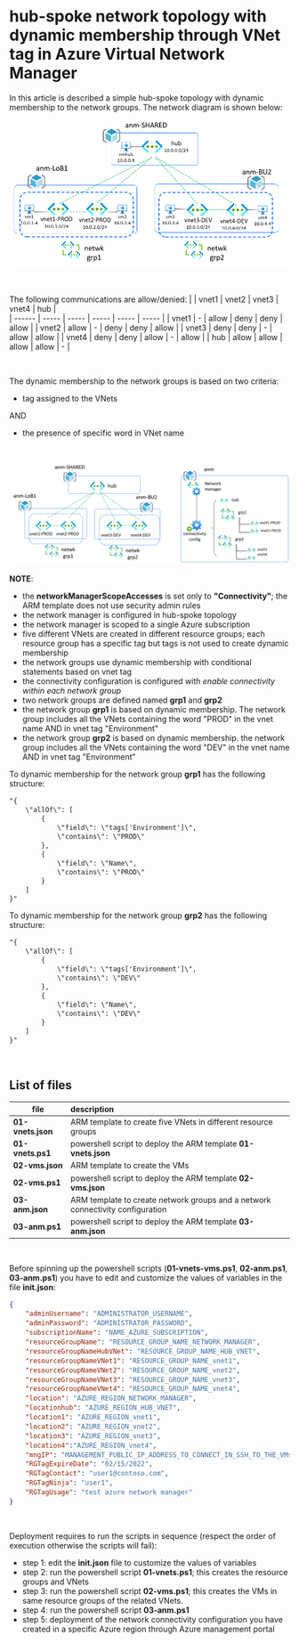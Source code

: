 <properties
pageTitle= 'hub-spoke network topology with dynamic membership through VNet tag in Azure Virtual Network Manager'
description= "hub-spoke network topology with dynamic membership through VNet tag in Azure Virtual Network Manager"
documentationcenter: na
services="Azure Virtual Network Manager"
documentationCenter="na"
authors="fabferri"
manager=""
editor=""/>

<tags
   ms.service="configuration-Example-Azure"
   ms.devlang="na"
   ms.topic="article"
   ms.tgt_pltfrm="azure"
   ms.workload="na"
   ms.date="02/17/2022"
   ms.author="fabferri" />

# hub-spoke network topology with dynamic membership through VNet tag in Azure Virtual Network Manager
In this article is described a simple hub-spoke topology with dynamic membership to the network groups. The network diagram is shown below:

[![1]][1]

<br>


The following communications are allow/denied:
|        | vnet1 | vnet2 | vnet3 | vnet4 | hub   |    
| ------ | ----- | ----- | ----- | ----- | ----- |
| vnet1  |   -   | allow | deny  | deny  | allow |
| vnet2  | allow |  -    | deny  | deny  | allow |
| vnet3  | deny  | deny  |   -   | allow | allow |
| vnet4  | deny  | deny  | allow |   -   | allow |
| hub    | allow | allow | allow | allow |   -   |

<br>

The dynamic membership to the network groups is based on two criteria:
- tag assigned to the VNets

AND 

- the presence of specific word in VNet name

<br>

[![2]][2]

**NOTE**: 
- the **networkManagerScopeAccesses** is set only to **"Connectivity"**; the ARM template does not use security admin rules
- the network manager is configured in hub-spoke topology
- the network manager is scoped to a single Azure subscription
- five different VNets are created in different resource groups; each resource group has a specific tag but tags is not used to create dynamic membership  
- the network groups use dynamic membership with conditional statements based on vnet tag
- the connectivity configuration is configured with _enable connectivity within each network group_
- two network groups are defined named **grp1** and **grp2**
- the network group **grp1** is based on dynamic membership. The network group includes all the VNets containing the word "PROD" in the vnet name AND in vnet tag "Environment"  
- the network group **grp2** is based on dynamic membership. the network group includes all the VNets containing the word "DEV" in the vnet name AND in vnet tag "Environment"  

To dynamic membership for the network group **grp1** has the following structure:  
```console
"{ 
    \"allOf\": [
        {
            \"field\": \"tags['Environment']\",
            \"contains\": \"PROD\" 
        },
        {
            \"field\": \"Name\", 
            \"contains\": \"PROD\" 
        }
    ]
}"
```

To dynamic membership for the network group **grp2** has the following structure:  
```console
"{ 
    \"allOf\": [
        {
            \"field\": \"tags['Environment']\",
            \"contains\": \"DEV\" 
        },
        {
            \"field\": \"Name\", 
            \"contains\": \"DEV\" 
        }
    ]
}"
```

<br>

## <a name="List of files"></a> List of files 

| file                    | description                                                        |       
| ----------------------- |:------------------------------------------------------------------ |
| **01-vnets.json**       | ARM template to create five VNets in different resource groups     |
| **01-vnets.ps1**        | powershell script to deploy the ARM template **01-vnets.json**     |
| **02-vms.json**         | ARM template to create the VMs                                     |
| **02-vms.ps1**          | powershell script to deploy the ARM template **02-vms.json**       |
| **03-anm.json**         | ARM template to create network groups and a network connectivity configuration |
| **03-anm.ps1**          | powershell script to deploy the ARM template **03-anm.json**       |

<br>

Before spinning up the powershell scripts (**01-vnets-vms.ps1**, **02-anm.ps1**, **03-anm.ps1**) you have to edit and customize the values of variables in the file **init.json**:
```json
{
    "adminUsername": "ADMINISTRATOR_USERNAME",
    "adminPassword": "ADMINISTRATOR_PASSWORD",
    "subscriptionName": "NAME_AZURE_SUBSCRIPTION",
    "resourceGroupName": "RESOURCE_GROUP_NAME_NETWORK_MANAGER",
    "resourceGroupNameHubVNet": "RESOURCE_GROUP_NAME_HUB_VNET",
    "resourceGroupNameVNet1": "RESOURCE_GROUP_NAME_vnet1",
    "resourceGroupNameVNet2": "RESOURCE_GROUP_NAME_vnet2",
    "resourceGroupNameVNet3": "RESOURCE_GROUP_NAME_vnet3",
    "resourceGroupNameVNet4": "RESOURCE_GROUP_NAME_vnet4",
    "location": "AZURE_REGION_NETWORK_MANAGER",
    "locationhub": "AZURE_REGION_HUB_VNET",
    "location1": "AZURE_REGION_vnet1",
    "location2": "AZURE_REGION_vnet2",
    "location3": "AZURE_REGION_vnet3",
    "location4":"AZURE_REGION_vnet4",
    "mngIP": "MANAGEMENT_PUBLIC_IP_ADDRESS_TO_CONNECT_IN_SSH_TO_THE_VMs",
    "RGTagExpireDate": "02/15/2022",
    "RGTagContact": "user1@contoso.com",
    "RGTagNinja": "user1",
    "RGTagUsage": "test azure network manager"
}
```
<br>

Deployment requires to run the scripts in sequence (respect the order of execution otherwise the scripts will fail):
- step 1: edit the **init.json** file to customize the values of variables  
- step 2: run the powershell script **01-vnets.ps1**; this creates the resource groups and VNets 
- step 3: run the powershell script **02-vms.ps1**; this creates the VMs in same resource groups of the related VNets.
- step 4: run the powershell script **03-anm.ps1** 
- step 5: deployment of the network connectivity configuration you have created in a specific Azure region through Azure management portal


<!--Image References-->

[1]: ./media/network-diagram1.png "network diagram"
[2]: ./media/network-diagram2.png "network diagram"

<!--Link References-->

